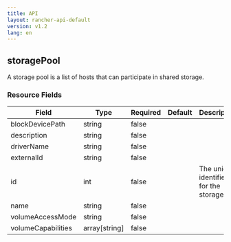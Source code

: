 ```yaml
---
title: API
layout: rancher-api-default
version: v1.2
lang: en
---
```


## storagePool


A storage pool is a list of hosts that can participate in shared storage.


### Resource Fields

Field | Type | Required | Default | Description
---|---|---|---|---
blockDevicePath | string | false |  | 
description | string | false |  | 
driverName | string | false |  | 
externalId | string | false |  | 
id | int | false |  | The unique identifier for the storagePool
name | string | false |  | 
volumeAccessMode | string | false |  | 
volumeCapabilities | array[string] | false |  | 

